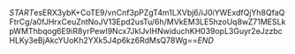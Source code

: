 $START$esERX3ybK+CoTE9/vnCnf3pPZgT4m1LXVbj6/iJ0iYWExdfQjYh8QfaQFtrCg/a0fJHrxCeuZntNoJV13Epd2usTu/6h/MVkEM3LE5hzoUq8wZ71MESLkpWMThbqog6E9iR8yrPewI9Ncx7JklJvIHNwiduchKH039opL3Guyr2eJzzbcHLKy3eBjAkcYUoKh2YXk5J4p6kz6RdMsQ78Wg==$END$